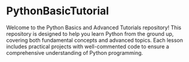 # PythonBasicTutorial
Welcome to the Python Basics and Advanced Tutorials repository! This repository is designed to help you learn Python from the ground up, covering both fundamental concepts and advanced topics. Each lesson includes practical projects with well-commented code to ensure a comprehensive understanding of Python programming.
